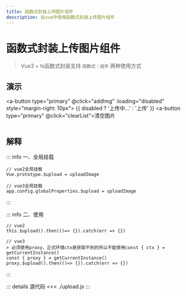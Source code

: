 ```yaml
---
title: 函数式封装上传图片组件
description: 在vue中使用函数式封装上传图片组件
---
```


# 函数式封装上传图片组件

> Vue3 + ts函数式封装支持 `函数式｜组件` 两种使用方式

## 演示

<a-button type="primary" @click="addImg" :loading="disabled" style="margin-right: 10px">
    {{ disabled ? '上传中...' : '上传' }}
</a-button>
<a-button type="primary" @click="clearList">清空图片</a-button>

<div class="for-box">
    <template v-for="item in list" :key="item">
        <img v-if="item" :src="item" class="show-img" />
    </template>
</div>

<script setup>
// =======  依赖引入  =======
import { ref } from 'vue'
import { uploadImage } from './upload'
// =======  类型声明  =======

// =======  变量声明  =======
const list = ref([])
const disabled = ref(false)
// =======  主流程  =======

// =======  函数声明  =======
function addImg() {
    disabled.value = true
    uploadImage()
        .then((li) => {
            const arr = []
            li.forEach((ele) => {
                const url = URL.createObjectURL(ele)
                arr.push(url)
            })
            list.value = [...list.value, ...arr]
        })
        .finally(() => {
            disabled.value = false
        })
}

function clearList() {
    list.value.length = 0
}
// =======  属性返回  =======
</script>

<style lang="scss" scoped>
.for-box {
    display: flex;
}
.show-img {
    margin: 10px 10px 0 0;
    width: 200px;
    height: 200px;
}
</style>

## 解释

::: info 一、全局挂载
```js-vue
// vue2全局挂载
Vue.prototype.$upload = uploadImage

// vue3全局挂载
app.config.globalProperties.$upload = uploadImage
```
:::

::: info 二、使用
```js-vue
// vue2
this.$upload().then(()=> {}).catch(err => {})

// vue3
> 必须使用proxy，正式环境ctx是获取不到的所以不能使用const { ctx } = getCurrentInstance()
const { proxy } = getCurrentInstance()
proxy.$upload().then(()=> {}).catch(err => {})
```
:::

::: details 源代码
<<< ./upload.js
:::
